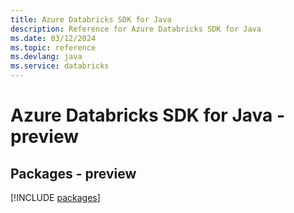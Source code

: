 ```yaml
---
title: Azure Databricks SDK for Java
description: Reference for Azure Databricks SDK for Java
ms.date: 03/12/2024
ms.topic: reference
ms.devlang: java
ms.service: databricks
---
```

# Azure Databricks SDK for Java - preview
## Packages - preview
[!INCLUDE [packages](databricks-index.md)]